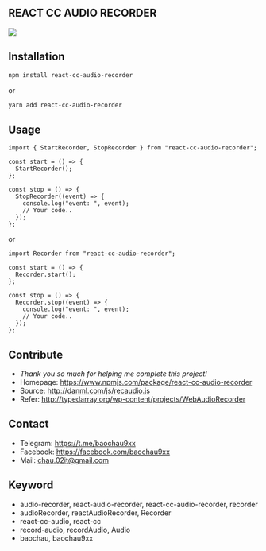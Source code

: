 ## REACT CC AUDIO RECORDER

<img src="https://img.shields.io/badge/version-1.0.0-4CAF50"/>

## Installation

```sh
npm install react-cc-audio-recorder
```

or

```sh
yarn add react-cc-audio-recorder
```

## Usage

```tsx
import { StartRecorder, StopRecorder } from "react-cc-audio-recorder";

const start = () => {
  StartRecorder();
};

const stop = () => {
  StopRecorder((event) => {
    console.log("event: ", event);
    // Your code..
  });
};
```

or

```tsx
import Recorder from "react-cc-audio-recorder";

const start = () => {
  Recorder.start();
};

const stop = () => {
  Recorder.stop((event) => {
    console.log("event: ", event);
    // Your code..
  });
};
```

## Contribute

- _Thank you so much for helping me complete this project!_
- Homepage: https://www.npmjs.com/package/react-cc-audio-recorder
- Source: http://danml.com/js/recaudio.js
- Refer: http://typedarray.org/wp-content/projects/WebAudioRecorder

## Contact

- Telegram: https://t.me/baochau9xx
- Facebook: https://facebook.com/baochau9xx
- Mail: chau.02it@gmail.com

## Keyword

- audio-recorder, react-audio-recorder, react-cc-audio-recorder, recorder
- audioRecorder, reactAudioRecorder, Recorder
- react-cc-audio, react-cc
- record-audio, recordAudio, Audio
- baochau, baochau9xx
